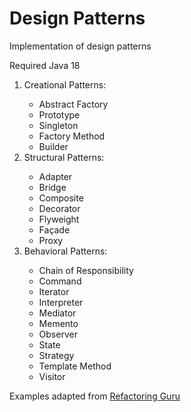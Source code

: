 # Design Patterns
Implementation of design patterns

Required Java 18

<ol>
<li>Creational Patterns:</li>
<ul>
<li>Abstract Factory</li>
<li>Prototype</li>
<li>Singleton</li>
<li>Factory Method</li>
<li>Builder</li>
</ul>

<li>Structural Patterns:</li>
<ul>
<li>Adapter</li>
<li>Bridge</li>
<li>Composite</li>
<li>Decorator</li>
<li>Flyweight</li>
<li>Façade</li>
<li>Proxy</li>
</ul>

<li>Behavioral Patterns:</li>
<ul>
<li>Chain of Responsibility</li>
<li>Command</li>
<li>Iterator</li>
<li>Interpreter</li>
<li>Mediator</li>
<li>Memento</li>
<li>Observer</li>
<li>State</li>
<li>Strategy</li>
<li>Template Method</li>
<li>Visitor</li>
</ul>
</ol>

Examples adapted from [Refactoring Guru](https://refactoring.guru/)
